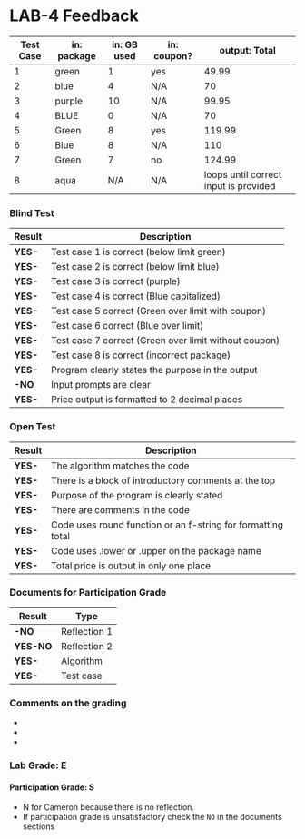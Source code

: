 # LAB-4 Feedback

| Test Case | in: package | in: GB used | in: coupon? | output: Total                    |
|-----------|-------------|-------------|-------------|----------------------------------|
| 1         | green       | 1           | yes         | 49.99                            |
| 2         | blue        | 4           | N/A         | 70                               |
| 3         | purple      | 10          | N/A         | 99.95                            |
| 4         | BLUE        | 0           | N/A         | 70                               |
| 5         | Green       | 8           | yes         | 119.99                           |
| 6         | Blue        | 8           | N/A         | 110                              |
| 7         | Green       | 7           | no          | 124.99                           |
| 8         | aqua        | N/A         | N/A         | loops until correct input is provided |

### Blind Test
|Result |Description|
|--------------|-----------------------------------------|
| **YES-** | Test case 1 is correct (below limit green) |  
| **YES-** | Test case 2 is correct (below limit blue) |   
| **YES-** | Test case 3 is correct (purple) |   
| **YES-** | Test case 4 is correct (Blue capitalized) |    
| **YES-** | Test case 5 correct (Green over limit with coupon) |   
| **YES-** | Test case 6 correct (Blue over limit) |   
| **YES-** | Test case 7 correct (Green over limit without coupon) |   
| **YES-** | Test case 8 is correct (incorrect package) |   
| **YES-** | Program clearly states the purpose in the output |   
| **-NO** | Input prompts are clear |   
| **YES-** | Price output is formatted to 2 decimal places |  

### Open Test
|Result |Description|
|--------------|-----------------------------------------|
|**YES-**| The algorithm matches the code   |
|**YES-**| There is a block of introductory comments at the top |  
|**YES-**| Purpose of the program is clearly stated |  
|**YES-**| There are comments in the code|
|**YES-**| Code uses round function or an f-string for formatting total|
|**YES-**| Code uses .lower or .upper on the package name|   
|**YES-**| Total price is output in only one place|


### Documents for Participation Grade

|Result         |Type            |
|---------------|----------------|
|**-NO** | Reflection 1   |
|**YES-NO** | Reflection 2   |
|**YES-** | Algorithm      |
|**YES-** | Test case   |

### Comments on the grading
- 
- 
- 
### Lab Grade: E

#### Participation Grade: S 
- N for Cameron because there is no reflection. 
- If participation grade is unsatisfactory check the `NO` in the documents sections
